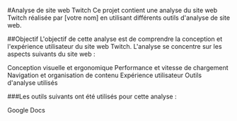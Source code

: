 #Analyse de site web Twitch
Ce projet contient une analyse du site web Twitch réalisée par [votre nom] en utilisant différents outils d'analyse de site web.

##Objectif
L'objectif de cette analyse est de comprendre la conception et l'expérience utilisateur du site web Twitch. L'analyse se concentre sur les aspects suivants du site web :

Conception visuelle et ergonomique
Performance et vitesse de chargement
Navigation et organisation de contenu
Expérience utilisateur
Outils d'analyse utilisés


###Les outils suivants ont été utilisés pour cette analyse :

Google Docs
